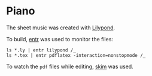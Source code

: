 # Piano

The sheet music was created with [Lilypond](http://lilypond.org/).

To build, [entr](https://eradman.com/entrproject/) was used to monitor the files:

    ls *.ly | entr lilypond /_
    ls *.tex | entr pdflatex -interaction=nonstopmode /_

To watch the `pdf` files while editing, [skim](https://skim-app.sourceforge.io/) was used.
